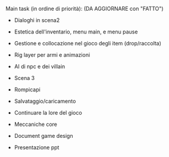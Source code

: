 Main task (in ordine di priorità): (DA AGGIORNARE con "FATTO")

- Dialoghi in scena2
- Estetica dell'inventario, menu main, e menu pause
- Gestione e collocazione nel gioco degli item (drop/raccolta)
- Rig layer per armi e animazioni

- AI di npc e dei villain
- Scena 3
- Rompicapi

- Salvataggio/caricamento
- Continuare la lore del gioco
- Meccaniche core

- Document game design
- Presentazione ppt
